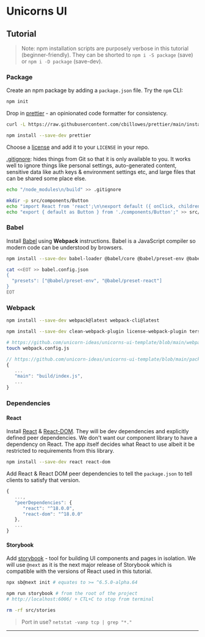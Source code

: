 # Unicorns UI

## Tutorial

> Note: npm installation scripts are purposely verbose in this tutorial (beginner-friendly).
> They can be shorted to `npm i -S package` (save) or `npm i -D package` (save-dev).

### Package

Create an npm package by adding a `package.json` file. Try the `npm` CLI:

```bash
npm init
```

Drop in [prettier][prettier] - an opinionated code formatter for consistency.

```bash
curl -L https://raw.githubusercontent.com/cbillowes/prettier/main/install.sh | bash
```

```bash
npm install --save-dev prettier
```

Choose a [license](choosealicense.com) and add it to your `LICENSE` in your repo.

[.gitignore](.gitignore): hides things from Git so that it is only available to you.
It works well to ignore things like personal settings, auto-generated content,
sensitive data like auth keys & environment settings etc, and large files that can be shared some place else.

```bash
echo "/node_modules\n/build" >> .gitignore
```

```bash
mkdir -p src/components/Button
echo "import React from 'react';\n\nexport default ({ onClick, children }) => <button onClick={onClick}>{children}</button>" >> src/components/Button/index.js
echo "export { default as Button } from './components/Button';" >> src/index.js
```

### Babel

Install [Babel][babel] using **Webpack** instructions.
Babel is a JavaScript compiler so modern code can be understood by browsers.

```bash
npm install --save-dev babel-loader @babel/core @babel/preset-env @babel/preset-react
```

```bash
cat <<EOT >> babel.config.json
{
  "presets": ["@babel/preset-env", "@babel/preset-react"]
}
EOT
```

### Webpack

```bash
npm install --save-dev webpack@latest webpack-cli@latest
```

```bash
npm install --save-dev clean-webpack-plugin license-webpack-plugin terser-webpack-plugin mini-css-extract-plugin
```

```bash
# https://github.com/unicorn-ideas/unicorns-ui-template/blob/main/webpack.config.js
touch webpack.config.js
```

```javascript
// https://github.com/unicorn-ideas/unicorns-ui-template/blob/main/package.json
{
   ...
   "main": "build/index.js",
   ...
}
```

### Dependencies

#### React

Install [React](react) & [React-DOM](react-dom). They will be dev dependencies and explicitly defined peer dependencies.
We don't want our component library to have a dependency on React.
The app itself decides what React to use albeit it be restricted to requirements from this library.

```bash
npm install --save-dev react react-dom
```

Add React & React DOM peer dependencies to tell the `package.json` to tell clients to satisfy that version.

```javascript
{
   ...,
   "peerDependencies": {
      "react": "^18.0.0",
      "react-dom": "^18.0.0"
   },
   ...
}
```

#### Storybook

Add [storybook][storybook] - tool for building UI components and pages in isolation.
We will use `@next` as it is the next major release of Storybook which is compatible with the versions of React used in this tutorial.

```bash
npx sb@next init # equates to >= ^6.5.0-alpha.64
```

```bash
npm run storybook # from the root of the project
# http://localhost:6006/ + CTL+C to stop from terminal
```

```bash
rm -rf src/stories
```

> Port in use? `netstat -vanp tcp | grep "*."`

---

[prettier]: https://prettier.io/
[choosealicense.com]: https://choosealicense.com/
[.gitignore]: https://www.toptal.com/developers/gitignore
[babel]: https://babeljs.io/
[react]: https://reactjs.org/tutorial/tutorial.html
[react-dom]: https://reactjs.org/docs/react-dom.html
[storybook]: https://storybook.js.org/
